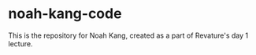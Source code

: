 # noah-kang-code
This is the repository for Noah Kang, created as a part of Revature's day 1 lecture.
